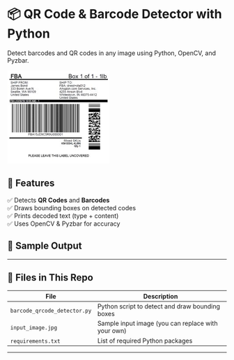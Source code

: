 # 📦 QR Code & Barcode Detector with Python

Detect barcodes and QR codes in any image using Python, OpenCV, and Pyzbar.

![QR Barcode Demo](input_image.jpg)

## 🚀 Features

✅ Detects **QR Codes** and **Barcodes**  
✅ Draws bounding boxes on detected codes  
✅ Prints decoded text (type + content)  
✅ Uses OpenCV & Pyzbar for accuracy  

## 🧪 Sample Output


---

## 📂 Files in This Repo

| File                      | Description                                   |
|---------------------------|-----------------------------------------------|
| `barcode_qrcode_detector.py` | Python script to detect and draw bounding boxes |
| `input_image.jpg`         | Sample input image (you can replace with your own) |
| `requirements.txt`        | List of required Python packages              |

---
